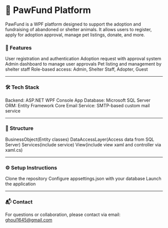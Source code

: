# 🐾 PawFund Platform
PawFund is a WPF platform designed to support the adoption and fundraising of abandoned or shelter animals. It allows users to register, apply for adoption approval, manage pet listings, donate, and more.


### 🌟 Features
User registration and authentication
Adoption request with approval system
Admin dashboard to manage user approvals
Pet listing and management by shelter staff
Role-based access: Admin, Shelter Staff, Adopter, Guest
______________________________________________


### 🛠️ Tech Stack
Backend: ASP.NET WPF Console App
Database: Microsoft SQL Server
ORM: Entity Framework Core
Email Service: SMTP-based custom mail service
______________________________________________


### 📁 Structure
BusinessObject(Entity classes)
DataAccessLayer(Access data from SQL Server)
Services(include service)
View(include view xaml and controller via xaml.cs)
______________________________________________


### ⚙️ Setup Instructions
Clone the repository
Configure appsettings.json with your database
Launch the application
______________________________________________


### 📬 Contact
For questions or collaboration, please contact via email: ghoul1645@gmail.com
